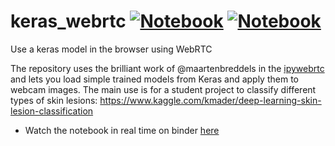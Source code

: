 # keras_webrtc [![Notebook](https://mybinder.org/badge.svg)](https://mybinder.org/v2/gh/kmader/keras_webrtc/master?filepath=notebooks) [![Notebook](https://img.shields.io/badge/launch-mobile_app-red.svg)](https://mybinder.org/v2/gh/kmader/keras_webrtc/master?urlpath=%2Fapps%2Fnotebooks%2FMobile.ipynb%3Fuser%3Ddemo)

Use a keras model in the browser using WebRTC

The repository uses the brilliant work of @maartenbreddels in the [ipywebrtc](https://github.com/maartenbreddels/ipywebrtc) and lets you load simple trained models from Keras and apply them to webcam images. The main use is for a student project to classify different types of skin lesions: https://www.kaggle.com/kmader/deep-learning-skin-lesion-classification

- Watch the notebook in real time on binder [here](https://youtu.be/YVPUVj7RjRQ)
